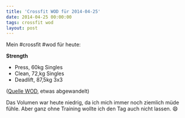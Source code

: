 ```yaml
---
title: 'Crossfit WOD für 2014-04-25'
date: 2014-04-25 00:00:00 
tags: crossfit wod
layout: post
---
```

Mein #crossfit #wod für heute:

**Strength**

* Press, 60kg Singles
* Clean, 72,kg Singles
* Deadlift, 87,5kg 3x3

([Quelle WOD][0], etwas abgewandelt)

Das Volumen war heute niedrig, da ich mich immer noch ziemlich müde fühle. Aber ganz ohne Training wollte ich den Tag auch nicht lassen. :smile:

[0]: http://www.crossfithh.de/1/post/2014/04/workout-friday15.html

